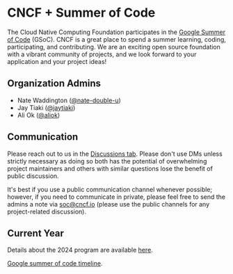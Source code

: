 # CNCF + Summer of Code

The Cloud Native Computing Foundation participates in the [Google Summer of Code](https://summerofcode.withgoogle.com/) (GSoC). CNCF is a great place to spend a summer learning, coding, participating, and contributing. We are an exciting open source foundation with a vibrant community of projects, and we look forward to your application and your project ideas!

## Organization Admins

- Nate Waddington ([@nate-double-u](https://github.com/nate-double-u))
- Jay Tiaki ([@jaytiaki](https://github.com/jaytiaki))
- Ali Ok ([@aliok](https://github.com/aliok))

## Communication

Please reach out to us in the [Discussions tab](https://github.com/cncf/mentoring/discussions).
Please don't use DMs unless strictly necessary as doing so both has the potential of overwhelming project maintainers and others with similar questions lose the benefit of public discussion.

It's best if you use a public communication channel whenever possible; however, if you need to communicate in private, please feel free to send the admins a note via soc@cncf.io (please use the public channels for any project-related discussion).

## Current Year

Details about the 2024 program are available [here](https://github.com/cncf/mentoring/blob/main/programs/summerofcode/2024.md).

[Google summer of code timeline](https://developers.google.com/open-source/gsoc/timeline).
